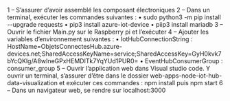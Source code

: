 1 – S’assurer d’avoir assemblé les composant électroniques
2 – Dans un terminal, exécuter les commandes suivantes : 
•	sudo python3 -m pip install --upgrade requests
•	pip3 install azure-iot-device
•	piip3 install mariadb
3 – Ouvrir le fichier Main.py sur le Raspberry pi et l’exécuter
4 – Ajouter les variables d’environnement suivantes : 
•	IotHubConnectionString : HostName=ObjetsConnectesHub.azure-devices.net;SharedAccessKeyName=service;SharedAccessKey=GyH0kvk7bYcQKlg/A8wIneGPxHEMDITk7YqYUd1PUR0=
•	EventHubConsumerGroup : consumer_group
5 – Ouvrir l’application web dans Visual studio code. Y ouvrir un terminal, s’assurer d’être dans le dossier web-apps-node-iot-hub-data-visualization et exécuter ces commandes : npm install puis npm start
6 – Dans un navigateur web, se rendre sur localhost:3000
